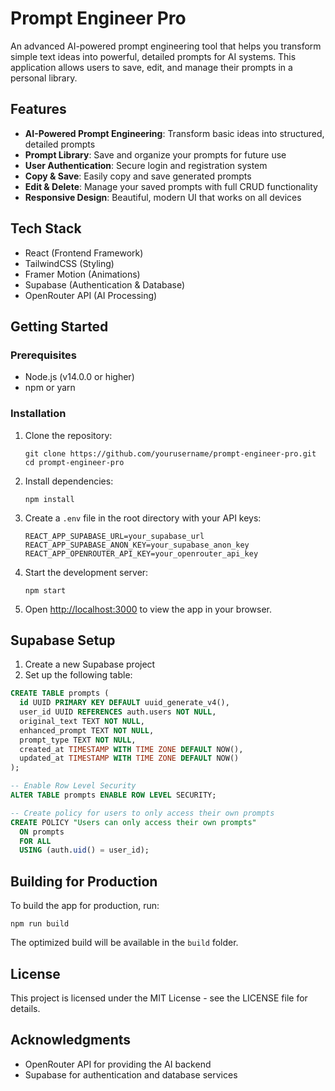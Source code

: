 # Prompt Engineer Pro

An advanced AI-powered prompt engineering tool that helps you transform simple text ideas into powerful, detailed prompts for AI systems. This application allows users to save, edit, and manage their prompts in a personal library.

## Features

- **AI-Powered Prompt Engineering**: Transform basic ideas into structured, detailed prompts
- **Prompt Library**: Save and organize your prompts for future use
- **User Authentication**: Secure login and registration system
- **Copy & Save**: Easily copy and save generated prompts
- **Edit & Delete**: Manage your saved prompts with full CRUD functionality
- **Responsive Design**: Beautiful, modern UI that works on all devices

## Tech Stack

- React (Frontend Framework)
- TailwindCSS (Styling)
- Framer Motion (Animations)
- Supabase (Authentication & Database)
- OpenRouter API (AI Processing)

## Getting Started

### Prerequisites

- Node.js (v14.0.0 or higher)
- npm or yarn

### Installation

1. Clone the repository:
   ```
   git clone https://github.com/yourusername/prompt-engineer-pro.git
   cd prompt-engineer-pro
   ```

2. Install dependencies:
   ```
   npm install
   ```

3. Create a `.env` file in the root directory with your API keys:
   ```
   REACT_APP_SUPABASE_URL=your_supabase_url
   REACT_APP_SUPABASE_ANON_KEY=your_supabase_anon_key
   REACT_APP_OPENROUTER_API_KEY=your_openrouter_api_key
   ```

4. Start the development server:
   ```
   npm start
   ```

5. Open [http://localhost:3000](http://localhost:3000) to view the app in your browser.

## Supabase Setup

1. Create a new Supabase project
2. Set up the following table:

```sql
CREATE TABLE prompts (
  id UUID PRIMARY KEY DEFAULT uuid_generate_v4(),
  user_id UUID REFERENCES auth.users NOT NULL,
  original_text TEXT NOT NULL,
  enhanced_prompt TEXT NOT NULL,
  prompt_type TEXT NOT NULL,
  created_at TIMESTAMP WITH TIME ZONE DEFAULT NOW(),
  updated_at TIMESTAMP WITH TIME ZONE DEFAULT NOW()
);

-- Enable Row Level Security
ALTER TABLE prompts ENABLE ROW LEVEL SECURITY;

-- Create policy for users to only access their own prompts
CREATE POLICY "Users can only access their own prompts" 
  ON prompts 
  FOR ALL 
  USING (auth.uid() = user_id);
```

## Building for Production

To build the app for production, run:

```
npm run build
```

The optimized build will be available in the `build` folder.

## License

This project is licensed under the MIT License - see the LICENSE file for details.

## Acknowledgments

- OpenRouter API for providing the AI backend
- Supabase for authentication and database services 